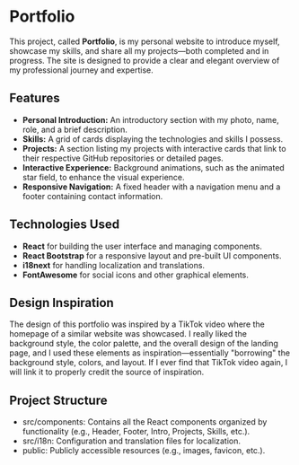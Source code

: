 # Portfolio

This project, called **Portfolio**, is my personal website to introduce myself, showcase my skills, and share all my projects—both completed and in progress. The site is designed to provide a clear and elegant overview of my professional journey and expertise.

## Features

- **Personal Introduction:** An introductory section with my photo, name, role, and a brief description.
- **Skills:** A grid of cards displaying the technologies and skills I possess.
- **Projects:** A section listing my projects with interactive cards that link to their respective GitHub repositories or detailed pages.
- **Interactive Experience:** Background animations, such as the animated star field, to enhance the visual experience.
- **Responsive Navigation:** A fixed header with a navigation menu and a footer containing contact information.

## Technologies Used

- **React** for building the user interface and managing components.
- **React Bootstrap** for a responsive layout and pre-built UI components.
- **i18next** for handling localization and translations.
- **FontAwesome** for social icons and other graphical elements.

## Design Inspiration

The design of this portfolio was inspired by a TikTok video where the homepage of a similar website was showcased. I really liked the background style, the color palette, and the overall design of the landing page, and I used these elements as inspiration—essentially "borrowing" the background style, colors, and layout. If I ever find that TikTok video again, I will link it to properly credit the source of inspiration.

## Project Structure
- src/components: Contains all the React components organized by functionality (e.g., Header, Footer, Intro, Projects, Skills, etc.).
- src/i18n: Configuration and translation files for localization.
- public: Publicly accessible resources (e.g., images, favicon, etc.).